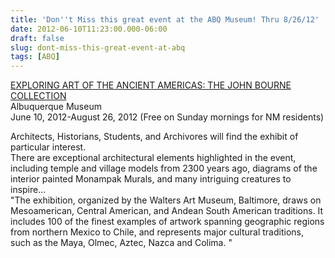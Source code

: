 ```yaml
---
title: 'Don''t Miss this great event at the ABQ Museum! Thru 8/26/12'
date: 2012-06-10T11:23:00.000-06:00
draft: false
slug: dont-miss-this-great-event-at-abq
tags: [ABQ]
---
```


[EXPLORING ART OF THE ANCIENT AMERICAS: THE JOHN BOURNE COLLECTION](http://www.cabq.gov/museum/thismonth.html)  
Albuquerque Museum  
June 10, 2012-August 26, 2012 (Free on Sunday mornings for NM residents)  
  
Architects, Historians, Students, and Archivores will find the exhibit of particular interest.  
There are exceptional architectural elements highlighted in the event, including temple and village models from 2300 years ago, diagrams of the interior painted Monampak Murals, and many intriguing creatures to inspire...  
"The exhibition, organized by the Walters Art Museum, Baltimore, draws on Mesoamerican, Central American, and Andean South American traditions. It includes 100 of the finest examples of artwork spanning geographic regions from northern Mexico to Chile, and represents major cultural traditions, such as the Maya, Olmec, Aztec, Nazca and Colima. "